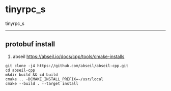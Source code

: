 # tinyrpc_s

tinyrpc_s

---

## protobuf install

1. abseil https://abseil.io/docs/cpp/tools/cmake-installs
 
```
git clone -j4 https://github.com/abseil/abseil-cpp.git
cd abseil-cpp
mkdir build && cd build
cmake .. -DCMAKE_INSTALL_PREFIX=~/usr/local
cmake --build . --target install
```
